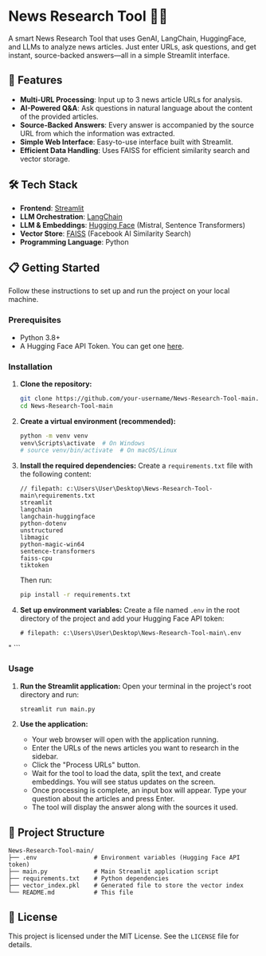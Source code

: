 # News Research Tool 📰✨

A smart News Research Tool that uses GenAI, LangChain, HuggingFace, and LLMs to analyze news articles. Just enter URLs, ask questions, and get instant, source-backed answers—all in a simple Streamlit interface.

## 🚀 Features

-   **Multi-URL Processing**: Input up to 3 news article URLs for analysis.
-   **AI-Powered Q&A**: Ask questions in natural language about the content of the provided articles.
-   **Source-Backed Answers**: Every answer is accompanied by the source URL from which the information was extracted.
-   **Simple Web Interface**: Easy-to-use interface built with Streamlit.
-   **Efficient Data Handling**: Uses FAISS for efficient similarity search and vector storage.

## 🛠️ Tech Stack

-   **Frontend**: [Streamlit](https://streamlit.io/)
-   **LLM Orchestration**: [LangChain](https://www.langchain.com/)
-   **LLM & Embeddings**: [Hugging Face](https://huggingface.co/) (Mistral, Sentence Transformers)
-   **Vector Store**: [FAISS](https://github.com/facebookresearch/faiss) (Facebook AI Similarity Search)
-   **Programming Language**: Python

## 📋 Getting Started

Follow these instructions to set up and run the project on your local machine.

### Prerequisites

-   Python 3.8+
-   A Hugging Face API Token. You can get one [here](https://huggingface.co/settings/tokens).

### Installation

1.  **Clone the repository:**
    ```bash
    git clone https://github.com/your-username/News-Research-Tool-main.git
    cd News-Research-Tool-main
    ```

2.  **Create a virtual environment (recommended):**
    ```bash
    python -m venv venv
    venv\Scripts\activate  # On Windows
    # source venv/bin/activate  # On macOS/Linux
    ```

3.  **Install the required dependencies:**
    Create a `requirements.txt` file with the following content:
    ````text
    // filepath: c:\Users\User\Desktop\News-Research-Tool-main\requirements.txt
    streamlit
    langchain
    langchain-huggingface
    python-dotenv
    unstructured
    libmagic
    python-magic-win64
    sentence-transformers
    faiss-cpu
    tiktoken
    ````
    Then run:
    ```bash
    pip install -r requirements.txt
    ```

4.  **Set up environment variables:**
    Create a file named `.env` in the root directory of the project and add your Hugging Face API token:
    ```env
    # filepath: c:\Users\User\Desktop\News-Research-Tool-main\.env
   "
    ```

### Usage

1.  **Run the Streamlit application:**
    Open your terminal in the project's root directory and run:
    ```bash
    streamlit run main.py
    ```

2.  **Use the application:**
    -   Your web browser will open with the application running.
    -   Enter the URLs of the news articles you want to research in the sidebar.
    -   Click the "Process URLs" button.
    -   Wait for the tool to load the data, split the text, and create embeddings. You will see status updates on the screen.
    -   Once processing is complete, an input box will appear. Type your question about the articles and press Enter.
    -   The tool will display the answer along with the sources it used.

## 📂 Project Structure

```
News-Research-Tool-main/
├── .env                # Environment variables (Hugging Face API token)
├── main.py             # Main Streamlit application script
├── requirements.txt    # Python dependencies
├── vector_index.pkl    # Generated file to store the vector index
└── README.md           # This file
```

## 📄 License

This project is licensed under the MIT License. See the `LICENSE` file for details.